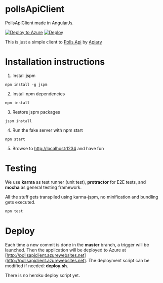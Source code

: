 # pollsApiClient
PollsApiClient made in AngularJs.

[![Deploy to Azure](http://azuredeploy.net/deploybutton.png)](https://azuredeploy.net/)
[![Deploy](https://www.herokucdn.com/deploy/button.png)](https://heroku.com/deploy)

This is just a simple client to [Polls Api](http://docs.pollsapi.apiary.io) by [Apiary](http://www.apiary.io)

# Installation instructions

1. Install jspm

  ```npm install -g jspm```

2. Install npm dependencies

  ```npm install```

3. Restore jspm packages

  ```jspm install```

4. Run the fake server with npm start

  ```npm start```

5. Browse to [http://localhost:1234](http://localhost:1234) and have fun

# Testing

We use **karma** as test runner (unit test), **protractor** for E2E tests, and **mocha** as general testing framework.

All the stuff gets transpiled using karma-jspm, no minification and bundling gets executed.

```bash
npm test
```

# Deploy

Each time a new commit is done in the **master** branch, a trigger will be launched. Then the application will be deployed to Azure at [http://pollsapiclient.azurewebsites.net](http://pollsapiclient.azurewebsites.net). The deployment script can be modified if needed: **deploy.sh**.

There is no heroku deploy script yet.
